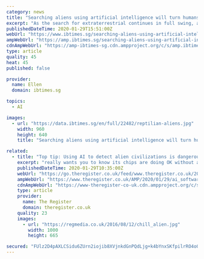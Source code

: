 ```yaml
---
category: news
title: "Searching aliens using artificial intelligence will turn humans crazy, warns neuropsychologist"
excerpt: "As the search for extraterrestrial continues in full swing, a top neuropsychologist has warned that looking for alien life using artificial intelligence (AI) could turn humans crazy. Gabriel De la Torre, an assistant professor of psychology at the University of Cádiz, Spain, believes that something extraterrestrial has been discovered if an AI ..."
publishedDateTime: 2020-01-29T15:51:00Z
webUrl: "https://www.ibtimes.sg/searching-aliens-using-artificial-intelligence-will-turn-humans-crazy-warns-neuropsychologist-38527"
ampWebUrl: "https://amp.ibtimes.sg/searching-aliens-using-artificial-intelligence-will-turn-humans-crazy-warns-neuropsychologist-38527"
cdnAmpWebUrl: "https://amp-ibtimes-sg.cdn.ampproject.org/c/s/amp.ibtimes.sg/searching-aliens-using-artificial-intelligence-will-turn-humans-crazy-warns-neuropsychologist-38527"
type: article
quality: 45
heat: 45
published: false

provider:
  name: Ellen
  domain: ibtimes.sg

topics:
  - AI

images:
  - url: "https://data.ibtimes.sg/en/full/22482/reptilian-aliens.jpg"
    width: 960
    height: 640
    title: "Searching aliens using artificial intelligence will turn humans crazy, warns neuropsychologist"

related:
  - title: "Top tip: Using AI to detect alien civilizations is dangerous because if it spots anything, even just a blurry blob, people are going to go nuts"
    excerpt: "really wants you to know its chips are doing OK without any help from Intel and its supply issues A neuropsychologist has warned against using artificial intelligence to detect possible signs of extraterrestrial life in images of distant planets and worlds. Mainly because people will convince themselves that if an AI detects something ..."
    publishedDateTime: 2020-01-29T10:35:00Z
    webUrl: "https://go.theregister.co.uk/feed/www.theregister.co.uk/2020/01/29/ai_software_aliens/"
    ampWebUrl: "https://www.theregister.co.uk/AMP/2020/01/29/ai_software_aliens/"
    cdnAmpWebUrl: "https://www-theregister-co-uk.cdn.ampproject.org/c/s/www.theregister.co.uk/AMP/2020/01/29/ai_software_aliens/"
    type: article
    provider:
      name: The Register
      domain: theregister.co.uk
    quality: 23
    images:
      - url: "https://regmedia.co.uk/2016/08/12/chill_alien.jpg"
        width: 1000
        height: 665

secured: "FUlz2D4pAXLCSidu6ZUrn2iojib8XVjnkdGnPQdLjg+k4bYnxSKfpilrRO4oOz+uyrjvAhhjlpo+wAdwEHMjxsa9azP2LgLDtVY+pOr7KyMFPdByHmc/eETqOythTMiyEVZPDREFDLWQFkHD446EeqtUV9m8VhV/fxuyB2ncU0QseZ6skeEiP4RMXIB141qvFsD7cZE6K+ZcsG0kb6lO3ywEQiLYImDJB9ihbCKq2ALWA+pi9O4YnpSBNtczta0OIWeH7S5O+mD2p/4Sb5DuI757ubIvGh0gQ8JUbVXgzZaCLE51ADLTNgkb9wLKm4K2;JKPsBOeATCR+Xhv2Iwvy7A=="
---
```


